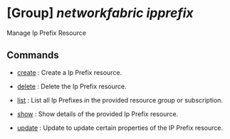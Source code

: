 # [Group] _networkfabric ipprefix_

Manage Ip Prefix Resource

## Commands

- [create](/Commands/networkfabric/ipprefix/_create.md)
: Create a Ip Prefix resource.

- [delete](/Commands/networkfabric/ipprefix/_delete.md)
: Delete the Ip Prefix resource.

- [list](/Commands/networkfabric/ipprefix/_list.md)
: List all Ip Prefixes in the provided resource group or subscription.

- [show](/Commands/networkfabric/ipprefix/_show.md)
: Show details of the provided Ip Prefix resource.

- [update](/Commands/networkfabric/ipprefix/_update.md)
: Update to update certain properties of the IP Prefix resource.
